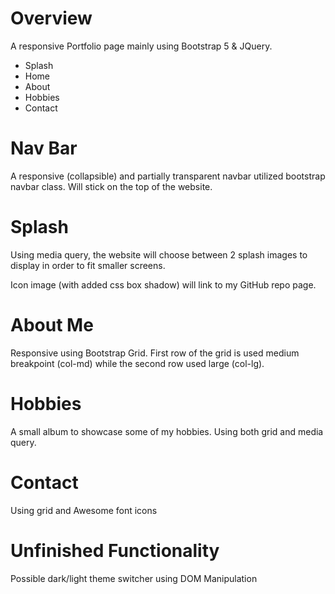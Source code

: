 # Overview

A responsive Portfolio page mainly using Bootstrap 5 & JQuery.

- Splash
- Home
- About
- Hobbies
- Contact

# Nav Bar

A responsive (collapsible) and partially transparent navbar utilized bootstrap navbar class.
Will stick on the top of the website.

# Splash

Using media query, the website will choose between 2 splash images to display in order to fit smaller screens.

Icon image (with added css box shadow) will link to my GitHub repo page.

# About Me

Responsive using Bootstrap Grid. First row of the grid is used medium breakpoint (col-md) while the second row used large (col-lg).

# Hobbies

A small album to showcase some of my hobbies. Using both grid and media query.

# Contact

Using grid and Awesome font icons

# Unfinished Functionality

Possible dark/light theme switcher using DOM Manipulation
